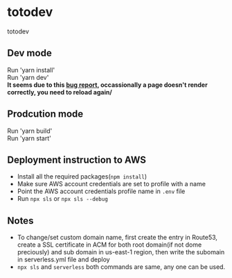 # totodev
totodev

## Dev mode
Run 'yarn install'  
Run 'yarn dev'  
**It seems due to this [bug report](https://github.com/vercel/next.js/issues/10061), occassionally a page doesn't render correctly, you need to reload again/**

## Prodcution mode  
Run 'yarn build'  
Run 'yarn start'  


## Deployment instruction to AWS
- Install all the required packages(`npm install`)
- Make sure AWS account credentials are set to profile with a name
- Point the AWS account credentials profile name in `.env` file
- Run `npx sls` or `npx sls --debug`


## Notes
- To change/set custom domain name, first create the entry in Route53, create a SSL certificate in ACM for both root domain(if not dome preciously) and sub domain in us-east-1 region, then write the subomain in serverless.yml file and deploy
- `npx sls` and `serverless` both commands are same, any one can be used.
